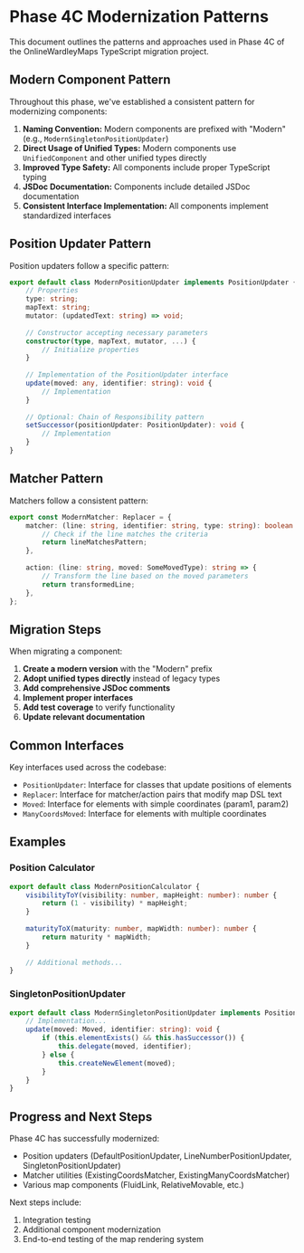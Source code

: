 # Phase 4C Modernization Patterns

This document outlines the patterns and approaches used in Phase 4C of the OnlineWardleyMaps TypeScript migration project.

## Modern Component Pattern

Throughout this phase, we've established a consistent pattern for modernizing components:

1. **Naming Convention:** Modern components are prefixed with "Modern" (e.g., `ModernSingletonPositionUpdater`)
2. **Direct Usage of Unified Types:** Modern components use `UnifiedComponent` and other unified types directly
3. **Improved Type Safety:** All components include proper TypeScript typing
4. **JSDoc Documentation:** Components include detailed JSDoc documentation
5. **Consistent Interface Implementation:** All components implement standardized interfaces

## Position Updater Pattern

Position updaters follow a specific pattern:

```typescript
export default class ModernPositionUpdater implements PositionUpdater {
    // Properties
    type: string;
    mapText: string;
    mutator: (updatedText: string) => void;
    
    // Constructor accepting necessary parameters
    constructor(type, mapText, mutator, ...) {
        // Initialize properties
    }
    
    // Implementation of the PositionUpdater interface
    update(moved: any, identifier: string): void {
        // Implementation
    }
    
    // Optional: Chain of Responsibility pattern
    setSuccessor(positionUpdater: PositionUpdater): void {
        // Implementation
    }
}
```

## Matcher Pattern

Matchers follow a consistent pattern:

```typescript
export const ModernMatcher: Replacer = {
    matcher: (line: string, identifier: string, type: string): boolean => {
        // Check if the line matches the criteria
        return lineMatchesPattern;
    },
    
    action: (line: string, moved: SomeMovedType): string => {
        // Transform the line based on the moved parameters
        return transformedLine;
    },
};
```

## Migration Steps

When migrating a component:

1. **Create a modern version** with the "Modern" prefix
2. **Adopt unified types directly** instead of legacy types
3. **Add comprehensive JSDoc comments**
4. **Implement proper interfaces**
5. **Add test coverage** to verify functionality
6. **Update relevant documentation**

## Common Interfaces

Key interfaces used across the codebase:

- `PositionUpdater`: Interface for classes that update positions of elements
- `Replacer`: Interface for matcher/action pairs that modify map DSL text
- `Moved`: Interface for elements with simple coordinates (param1, param2)
- `ManyCoordsMoved`: Interface for elements with multiple coordinates

## Examples

### Position Calculator

```typescript
export default class ModernPositionCalculator {
    visibilityToY(visibility: number, mapHeight: number): number {
        return (1 - visibility) * mapHeight;
    }
    
    maturityToX(maturity: number, mapWidth: number): number {
        return maturity * mapWidth;
    }
    
    // Additional methods...
}
```

### SingletonPositionUpdater

```typescript
export default class ModernSingletonPositionUpdater implements PositionUpdater {
    // Implementation...
    update(moved: Moved, identifier: string): void {
        if (this.elementExists() && this.hasSuccessor()) {
            this.delegate(moved, identifier);
        } else {
            this.createNewElement(moved);
        }
    }
}
```

## Progress and Next Steps

Phase 4C has successfully modernized:
- Position updaters (DefaultPositionUpdater, LineNumberPositionUpdater, SingletonPositionUpdater)
- Matcher utilities (ExistingCoordsMatcher, ExistingManyCoordsMatcher)
- Various map components (FluidLink, RelativeMovable, etc.)

Next steps include:
1. Integration testing
2. Additional component modernization 
3. End-to-end testing of the map rendering system
